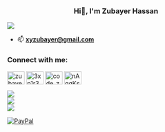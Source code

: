 <h3 align="center">Hi👋, I'm Zubayer Hassan </h1>

![](https://visitcount.itsvg.in/api?id=zubayer99&icon=5&color=3)

- 📫 **xyzubayer@gmail.com**

<h3 align="left">Connect with me:</h3>
<p align="left">
<a href="https://linkedin.com/in/zubayer-hassan-77a006232" target="blank"><img align="center" src="https://raw.githubusercontent.com/rahuldkjain/github-profile-readme-generator/master/src/images/icons/Social/linked-in-alt.svg" alt="zubayer-hassan-77a006232" height="30" width="40" /></a>
<a href="https://fb.com/3xp1r3d50ul" target="blank"><img align="center" src="https://raw.githubusercontent.com/rahuldkjain/github-profile-readme-generator/master/src/images/icons/Social/facebook.svg" alt="3xp1r3d50ul" height="30" width="40" /></a>
<a href="https://www.hackerrank.com/code_zubayer" target="blank"><img align="center" src="https://raw.githubusercontent.com/rahuldkjain/github-profile-readme-generator/master/src/images/icons/Social/hackerrank.svg" alt="code_zubayer" height="30" width="40" /></a>
<a href="https://discord.gg/nAqgKsFx" target="blank"><img align="center" src="https://raw.githubusercontent.com/rahuldkjain/github-profile-readme-generator/master/src/images/icons/Social/discord.svg" alt="nAqgKsFx" height="30" width="40" /></a>
</p>



![](https://github-readme-stats.vercel.app/api?username=zubayer99&theme=blue-green&hide_border=false&include_all_commits=false&count_private=false)<br/>
![](https://github-readme-streak-stats.herokuapp.com/?user=zubayer99&theme=blue-green&hide_border=false)<br/>
![](https://github-readme-stats.vercel.app/api/top-langs/?username=zubayer99&theme=blue-green&hide_border=false&include_all_commits=false&count_private=false&layout=compact)



[![PayPal](https://img.shields.io/badge/PayPal-00457C?style=for-the-badge&logo=paypal&logoColor=white)](https://paypal.me/zubayerhassan) 
